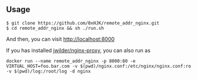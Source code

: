 ## Usage

```shell
$ git clone https://github.com/0xHJK/remote_addr_nginx.git
$ cd remote_addr_nginx && sh ./run.sh
```

And then, you can visit [http://localhost:8000](http://localhost:8000)

If you has installed [jwilder/nginx-proxy](https://github.com/jwilder/nginx-proxy), you can also run as

```shell
docker run --name remote_addr_nginx -p 8000:80 -e VIRTUAL_HOST=foo.bar.com -v $(pwd)/nginx.conf:/etc/nginx/nginx.conf:ro -v $(pwd)/log:/root/log -d nginx
```
